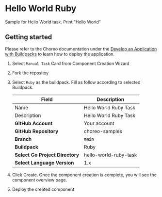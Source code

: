 # Hello World Ruby

Sample for Hello World task. Print "Hello World"

## Getting started

Please refer to the Choreo documentation under the [Develop an Application with Buildpacks](https://wso2.com/choreo/develop-components/deploy-an-application-with-buildpacks) to learn how to deploy the application.

1. Select `Manual Task` Card from Component Creation Wizard
2. Fork the repositoy
3. Select `Ruby` as the buildpack. Fill as follow according to selected Buildpack.

    | **Field**             | **Description**                               |
    |-----------------------|-----------------------------------------------|
    |Name           | Hello World Ruby Task              |
    |Description    | Hello World Ruby Task       |
    | **GitHub Account**    | Your account                                  |
    | **GitHub Repository** | choreo-samples |
    | **Branch**            | **`main`**                               |
    | **Buildpack**      | Ruby|
    | **Select Go Project Directory**       | hello-world-ruby-task |
    | **Select Language Version**              | 1.x |

4. Click Create. Once the component creation is complete, you will see the component overview page.
5. Deploy the created component
